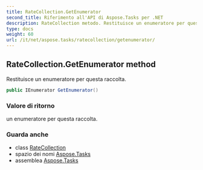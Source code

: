 ```yaml
---
title: RateCollection.GetEnumerator
second_title: Riferimento all'API di Aspose.Tasks per .NET
description: RateCollection metodo. Restituisce un enumeratore per questa raccolta.
type: docs
weight: 60
url: /it/net/aspose.tasks/ratecollection/getenumerator/
---
```

## RateCollection.GetEnumerator method

Restituisce un enumeratore per questa raccolta.

```csharp
public IEnumerator GetEnumerator()
```

### Valore di ritorno

un enumeratore per questa raccolta.

### Guarda anche

* class [RateCollection](../)
* spazio dei nomi [Aspose.Tasks](../../ratecollection/)
* assemblea [Aspose.Tasks](../../../)


